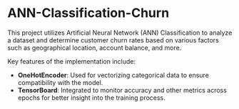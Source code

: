 # ANN-Classification-Churn

This project utilizes Artificial Neural Network (ANN) Classification to analyze a dataset and determine customer churn rates based on various factors such as geographical location, account balance, and more.

Key features of the implementation include:
- **OneHotEncoder**: Used for vectorizing categorical data to ensure compatibility with the model.
- **TensorBoard**: Integrated to monitor accuracy and other metrics across epochs for better insight into the training process.
